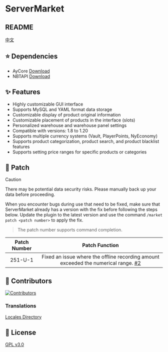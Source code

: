 # ServerMarket

## README

[中文](README_CN.md)

## ⭐ Dependencies

+ AyCore [Download](https://cdn.mc9y.com/files/AyCore/AyCore-1.2.1-BETA.jar)
+ NBTAPI [Download](https://www.spigotmc.org/resources/nbt-api.7939/)

## ✨ Features

* Highly customizable GUI interface
* Supports MySQL and YAML format data storage
* Customizable display of product original information
* Customizable placement of products in the interface (slots)
* Personalized warehouse and warehouse panel settings
* Compatible with versions: 1.8 to 1.20
* Supports multiple currency systems (Vault, PlayerPoints, NyEconomy)
* Supports product categorization, product search, and product blacklist features
* Supports setting price ranges for specific products or categories

## 🔨 Patch

> [!CAUTION]
> There may be potential data security risks. Please manually back up your data before proceeding.

When you encounter bugs during use that need to be fixed, make sure that ServerMarket already has a version with the fix before following the steps below. Update the plugin to the latest version and use the command `/market patch <patch number>` to apply the fix.
>The patch number supports command completion.

|  Patch Number   |                                   Patch Function                                   |
|:-------:|:------------------------------------------------------------------------:|
| 251-U-1 | Fixed an issue where the offline recording amount exceeded the numerical range. [#2](https://github.com/blank038/ServerMarket/issues/2) |

## 🌱 Contributors

<a href="https://github.com/blank038/ServerMarket/graphs/contributors">
  <img src="https://contrib.rocks/image?repo=blank038/ServerMarket" alt="Contributors"/>
</a>

### Translations

[Locales Directory](https://github.com/blank038/ServerMarket/tree/master/bukkit/src/main/resources/language)

## 📃 License

[GPL v3.0](https://opensource.org/license/gpl-3-0/)